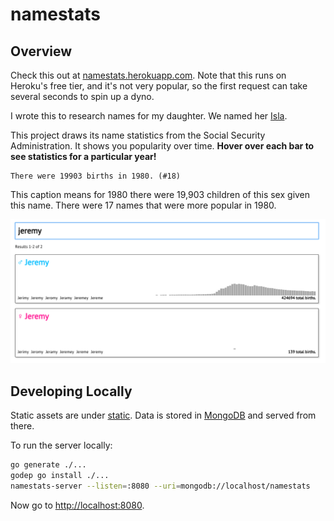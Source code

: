 # namestats

## Overview

Check this out at [namestats.herokuapp.com](http://namestats.herokuapp.com/).
Note that this runs on Heroku's free tier, and it's not very popular, so the
first request can take several seconds to spin up a dyno.

I wrote this to research names for my daughter.  We named her
[Isla](http://namestats.herokuapp.com/#isla).

This project draws its name statistics from the Social Security Administration.
It shows you popularity over time.  **Hover over each bar to see statistics for
a particular year!**

```
There were 19903 births in 1980. (#18)
```

This caption means for 1980 there were 19,903 children of this sex given this
name.  There were 17 names that were more popular in 1980.

![Screenshot showing separate time series for the popularity of `Jeremy` for boys and girls](images/namestats.png)

## Developing Locally

Static assets are under [static](static).  Data is stored in
[MongoDB](https://www.mongodb.org/downloads) and served from there.

To run the server locally:

```sh
go generate ./...
godep go install ./...
namestats-server --listen=:8080 --uri=mongodb://localhost/namestats
```

Now go to [http://localhost:8080](http://localhost:8080).
